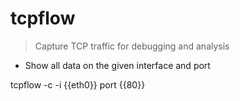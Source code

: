 # tcpflow

> Capture TCP traffic for debugging and analysis

- Show all data on the given interface and port

tcpflow -c -i {{eth0}} port {{80}}
